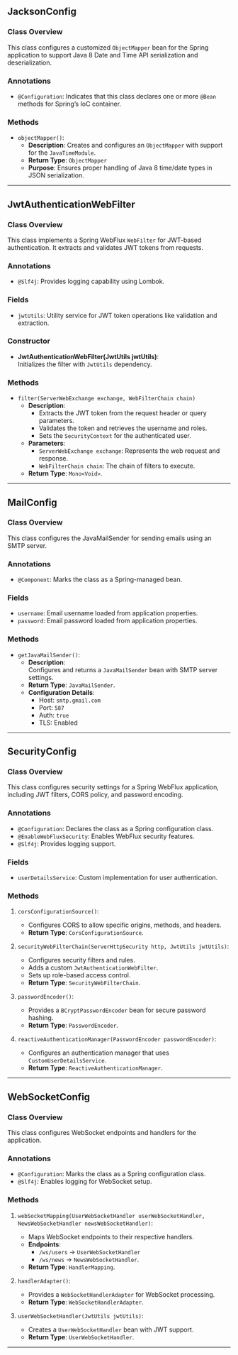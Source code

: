 ## **JacksonConfig**

### **Class Overview**
This class configures a customized `ObjectMapper` bean for the Spring application to support Java 8 Date and Time API serialization and deserialization.

### **Annotations**
- `@Configuration`: Indicates that this class declares one or more `@Bean` methods for Spring’s IoC container.

### **Methods**
- `objectMapper()`:
    - **Description**: Creates and configures an `ObjectMapper` with support for the `JavaTimeModule`.
    - **Return Type**: `ObjectMapper`
    - **Purpose**: Ensures proper handling of Java 8 time/date types in JSON serialization.

---

## **JwtAuthenticationWebFilter**

### **Class Overview**
This class implements a Spring WebFlux `WebFilter` for JWT-based authentication. It extracts and validates JWT tokens from requests.

### **Annotations**
- `@Slf4j`: Provides logging capability using Lombok.

### **Fields**
- `jwtUtils`: Utility service for JWT token operations like validation and extraction.

### **Constructor**
- **JwtAuthenticationWebFilter(JwtUtils jwtUtils)**:  
  Initializes the filter with `JwtUtils` dependency.

### **Methods**
- `filter(ServerWebExchange exchange, WebFilterChain chain)`
    - **Description**:
        - Extracts the JWT token from the request header or query parameters.
        - Validates the token and retrieves the username and roles.
        - Sets the `SecurityContext` for the authenticated user.
    - **Parameters**:
        - `ServerWebExchange exchange`: Represents the web request and response.
        - `WebFilterChain chain`: The chain of filters to execute.
    - **Return Type**: `Mono<Void>`.

---

## **MailConfig**

### **Class Overview**
This class configures the JavaMailSender for sending emails using an SMTP server.

### **Annotations**
- `@Component`: Marks the class as a Spring-managed bean.

### **Fields**
- `username`: Email username loaded from application properties.
- `password`: Email password loaded from application properties.

### **Methods**
- `getJavaMailSender()`:
    - **Description**:  
      Configures and returns a `JavaMailSender` bean with SMTP server settings.
    - **Return Type**: `JavaMailSender`.
    - **Configuration Details**:
        - Host: `smtp.gmail.com`
        - Port: `587`
        - Auth: `true`
        - TLS: Enabled

---

## **SecurityConfig**

### **Class Overview**
This class configures security settings for a Spring WebFlux application, including JWT filters, CORS policy, and password encoding.

### **Annotations**
- `@Configuration`: Declares the class as a Spring configuration class.
- `@EnableWebFluxSecurity`: Enables WebFlux security features.
- `@Slf4j`: Provides logging support.

### **Fields**
- `userDetailsService`: Custom implementation for user authentication.

### **Methods**
1. `corsConfigurationSource()`:
    - Configures CORS to allow specific origins, methods, and headers.
    - **Return Type**: `CorsConfigurationSource`.

2. `securityWebFilterChain(ServerHttpSecurity http, JwtUtils jwtUtils)`:
    - Configures security filters and rules.
    - Adds a custom `JwtAuthenticationWebFilter`.
    - Sets up role-based access control.
    - **Return Type**: `SecurityWebFilterChain`.

3. `passwordEncoder()`:
    - Provides a `BCryptPasswordEncoder` bean for secure password hashing.
    - **Return Type**: `PasswordEncoder`.

4. `reactiveAuthenticationManager(PasswordEncoder passwordEncoder)`:
    - Configures an authentication manager that uses `CustomUserDetailsService`.
    - **Return Type**: `ReactiveAuthenticationManager`.

---

## **WebSocketConfig**

### **Class Overview**
This class configures WebSocket endpoints and handlers for the application.

### **Annotations**
- `@Configuration`: Marks the class as a Spring configuration class.
- `@Slf4j`: Enables logging for WebSocket setup.

### **Methods**
1. `webSocketMapping(UserWebSocketHandler userWebSocketHandler, NewsWebSocketHandler newsWebSocketHandler)`:
    - Maps WebSocket endpoints to their respective handlers.
    - **Endpoints**:
        - `/ws/users` → `UserWebSocketHandler`
        - `/ws/news` → `NewsWebSocketHandler`.
    - **Return Type**: `HandlerMapping`.

2. `handlerAdapter()`:
    - Provides a `WebSocketHandlerAdapter` for WebSocket processing.
    - **Return Type**: `WebSocketHandlerAdapter`.

3. `userWebSocketHandler(JwtUtils jwtUtils)`:
    - Creates a `UserWebSocketHandler` bean with JWT support.
    - **Return Type**: `UserWebSocketHandler`.

---